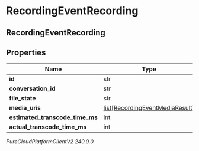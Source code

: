 # RecordingEventRecording

## RecordingEventRecording

## Properties

|Name | Type | Description | Notes|
|------------ | ------------- | ------------- | -------------|
| **id** | str |  | [optional] |
| **conversation_id** | str |  | [optional] |
| **file_state** | str |  | [optional] |
| **media_uris** | [list[RecordingEventMediaResult]](RecordingEventMediaResult) |  | [optional] |
| **estimated_transcode_time_ms** | int |  | [optional] |
| **actual_transcode_time_ms** | int |  | [optional] |



_PureCloudPlatformClientV2 240.0.0_

